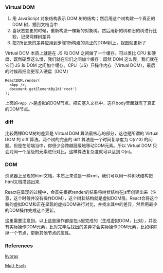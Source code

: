 ### Virtual DOM
1. 用 JavaScript 对象结构表示 DOM 树的结构；然后用这个树构建一个真正的 DOM 树，插到文档当中
2. 当状态变更的时候，重新构造一棵新的对象树。然后用新的树和旧的树进行比较，记录两棵树差异
3. 把2所记录的差异应用到步骤1所构建的真正的DOM树上，视图就更新了


Virtual DOM 本质上就是在 JS 和 DOM 之间做了一个缓存。可以类比 CPU 和硬盘，既然硬盘这么慢，我们就在它们之间加个缓存：既然 DOM 这么慢，我们就在它们 JS 和 DOM 之间加个缓存。CPU（JS）只操作内存（Virtual DOM），最后的时候再把变更写入硬盘（DOM）

```
ReactDOM.render(
  <App />,
  document.getElementById('root')
);
```
上面的`<App />`是虚拟的DOM节点，把它塞入文档中，这样body里面就有了真正的DOM节点。

### diff
比较两棵DOM树的差异是 Virtual DOM 算法最核心的部分，这也是所谓的 Virtual DOM 的 diff 算法。两个树的完全的 diff 算法是一个时间复杂度为 O(n^3) 的问题。但是在前端当中，你很少会跨越层级地移动DOM元素。所以 Virtual DOM 只会对同一个层级的元素进行对比。这样算法复杂度就可以达到 O(n)。

### DOM
浏览器上呈现的html文档，本质上来说是一种xml，我们可以用一种树状结构把html文档描述出来.

React在呈现的过程中，会首先根据render的结果将树状结构在js里创建出来（注意，这个时候并没有操作DOM），这个树状结构就是虚拟DOM层。React会将这个新的虚拟DOM和正在呈现的虚拟DOM进行对比，并找出其中的差异，然后用最少的DOM操作完成这个更新。

这里需要注意到，以上这些操作都是在js里完成的（生成虚拟DOM，比对），并没有实际操作DOM元素，比对完毕后找出的差异才会实际操作DOM元素，比如移除掉一个节点，更新其他节点的属性。

### References
[livoras](https://github.com/livoras/blog/issues/13)

[Matt-Esch](https://github.com/Matt-Esch/virtual-dom/blob/master/vtree/diff.js)
